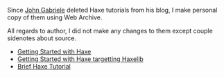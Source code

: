 Since [John Gabriele](http://unexpected-vortices.com/) deleted Haxe tutorials from his blog, I make personal copy of them using Web Archive.

All regards to author, I did not make any changes to them except couple sidenotes about source.

- [Getting Started with Haxe](https://gist.github.com/cowwabanga/81849e59e9f83df0d0e05aa20565bffb)
- [Getting Started with Haxe targetting Haxelib](https://gist.github.com/cowwabanga/e5129749852de4312984be182226703a)
- [Brief Haxe Tutorial](https://gist.github.com/cowwabanga/3f31204e156c168d151c64e3f17cbe08)

